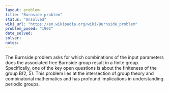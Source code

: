 ```yaml
---
layout: problem
title: "Burnside problem"
status: "Unsolved"
wiki_url: "https://en.wikipedia.org/wiki/Burnside_problem"
problem_posed: "1902"
date_solved:
solver:
notes:
---
```

The Burnside problem asks for which combinations of the input parameters does the associated free Burnside group result in a finite group. Specifically, one of the key open questions is about the finiteness of the group B(2, 5). This problem lies at the intersection of group theory and combinatorial mathematics and has profound implications in understanding periodic groups.